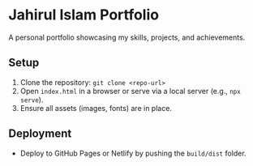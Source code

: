 # Jahirul Islam Portfolio
A personal portfolio showcasing my skills, projects, and achievements.

## Setup
1. Clone the repository: `git clone <repo-url>`
2. Open `index.html` in a browser or serve via a local server (e.g., `npx serve`).
3. Ensure all assets (images, fonts) are in place.

## Deployment
- Deploy to GitHub Pages or Netlify by pushing the `build/dist` folder.
